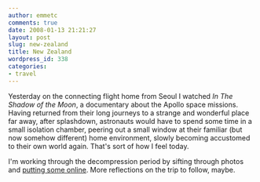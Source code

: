 ```yaml
---
author: emmetc
comments: true
date: 2008-01-13 21:21:27
layout: post
slug: new-zealand
title: New Zealand
wordpress_id: 338
categories:
- travel
---
```


Yesterday on the connecting flight home from Seoul I watched _In The Shadow of the Moon_, a documentary about the Apollo space missions. Having returned from their long journeys to a strange and wonderful place far away, after splashdown, astronauts would have to spend some time in a small isolation chamber, peering out a small window at their familiar (but now somehow different) home environment, slowly becoming accustomed to their own world again. That's sort of how I feel today.

I'm working through the decompression period by sifting through photos and [putting some online](http://www.flickr.com/photos/thoughtwax/sets/72157603708081209/). More reflections on the trip to follow, maybe.
